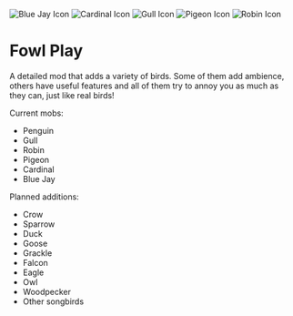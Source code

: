 <img src="https://raw.githubusercontent.com/aqariio/Fowl-Play/main/src/main/resources/assets/fowlplay/blue_jay_icon.png" alt="Blue Jay Icon"> <img src="https://raw.githubusercontent.com/aqariio/Fowl-Play/main/src/main/resources/assets/fowlplay/cardinal_icon.png" alt="Cardinal Icon"> <img src="https://raw.githubusercontent.com/aqariio/Fowl-Play/main/src/main/resources/assets/fowlplay/gull_icon.png" alt="Gull Icon"> <img src="https://raw.githubusercontent.com/aqariio/Fowl-Play/main/src/main/resources/assets/fowlplay/pigeon_icon.png" alt="Pigeon Icon"> <img src="https://raw.githubusercontent.com/aqariio/Fowl-Play/main/src/main/resources/assets/fowlplay/robin_icon.png" alt="Robin Icon">

# Fowl Play

A detailed mod that adds a variety of birds. Some of them add ambience, others have useful features and all of 
them try to annoy you as much as they can, just like real birds!

Current mobs:

- Penguin
- Gull
- Robin
- Pigeon
- Cardinal
- Blue Jay

Planned additions:

- Crow
- Sparrow
- Duck
- Goose
- Grackle
- Falcon
- Eagle
- Owl
- Woodpecker
- Other songbirds